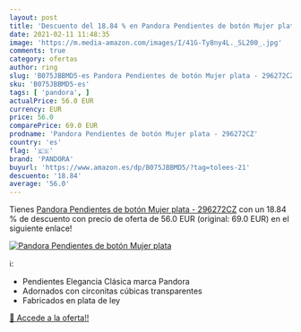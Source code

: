 ```yaml
---
layout: post
title: 'Descuento del 18.84 % en Pandora Pendientes de botón Mujer plata '
date: 2021-02-11 11:48:35
image: 'https://m.media-amazon.com/images/I/41G-Ty8ny4L._SL200_.jpg'
comments: true
category: ofertas
author: ring
slug: 'B075JBBMD5-es Pandora Pendientes de botón Mujer plata - 296272CZ'
sku: 'B075JBBMD5-es'
tags: [ 'pandora', ]
actualPrice: 56.0 EUR
currency: EUR
price: 56.0
comparePrice: 69.0 EUR
prodname: 'Pandora Pendientes de botón Mujer plata - 296272CZ'
country: 'es'
flag: '🇪🇸'
brand: 'PANDORA'
buyurl: 'https://www.amazon.es/dp/B075JBBMD5/?tag=tolees-21'
descuento: '18.84'
average: '56.0'
---
```


Tienes [Pandora Pendientes de botón Mujer plata - 296272CZ](https://www.amazon.es/dp/B075JBBMD5/?tag=tolees-21) con un 18.84 % de descuento con precio de oferta de 56.0 EUR (original: 69.0 EUR) en el siguiente enlace!

[![Pandora Pendientes de botón Mujer plata ](https://m.media-amazon.com/images/I/41G-Ty8ny4L._SL200_.jpg)](https://www.amazon.es/dp/B075JBBMD5/?tag=tolees-21)

ℹ️:

- Pendientes Elegancia Clásica marca Pandora
- Adornados con circonitas cúbicas transparentes
- Fabricados en plata de ley

[🛒 Accede a la oferta!!](https://www.amazon.es/dp/B075JBBMD5/?tag=tolees-21)
